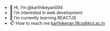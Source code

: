 - 👋 Hi, I’m @karthikeyan094
- 👀 I’m interested in web development
- 🌱 I’m currently learning REACTJS
- 📫 How to reach me karthikeyan.18cs@kct.ac.in

<!---
karthikeyan094/karthikeyan094 is a ✨ special ✨ repository because its `README.md` (this file) appears on your GitHub profile.
You can click the Preview link to take a look at your changes.
--->
